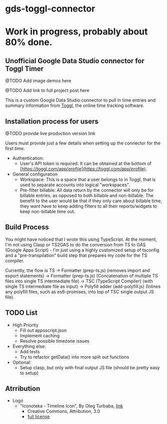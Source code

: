 # gds-toggl-connector
# Work in progress, probably about 80% done.
## Unofficial Google Data Studio connector for Toggl Timer

@TODO Add image demos here

@TODO Add link to full project post here

This is a custom Google Data Studio connector to pull in time entries and summary information from [Toggl](https://toggl.com/), the online time tracking software.

## Installation process for users
@TODO provide live production version link

Users must provide just a few details when setting up the connector for the first time:
 - Authentication:
     - User's API token is required. It can be obtained at the bottom of [https://toggl.com/app/profile](https://toggl.com/app/profile).
 - General configuration
     - Workspace: This is a space that a user belongs to in Toggl, that is used to separate accounts into logical "workspaces".
     - Pre-filter billable: All data return by the connector will only be for billable entries, as opposed to both billable and non-billable. The benefit to the user would be that if they only care about billable time, they want have to keep adding filters to all their reports/widgets to keep non-billable time out.

## Build Process
You might have noticed that I wrote this using TypeScript. At the moment, I'm not using Clasp or TS2GAS to do the conversion from TS to GAS (Google Apps Script) - I'm just using a highly customized setup of tsconfig and a "pre-transpilation" build step that prepares my code for the TS compiler.

Currently, the flow is TS -> Formatter (prep-ts.js) (removes import and export statements) -> Formatter (prep-ts.js) (Concatenation of multiple TS files into single TS intermediate file) -> TSC (TypeScript Compiler) (with single TS intermediate file as input) -> Polyfill adder (add-polyfill.js) (Inlines any polyfill files, such as es6-promises, into top of TSC single output JS file).

## TODO List
 - High Priority
     - Fill out appsscript.json
     - Implement caching
     - Resolve possible timezone issues
 - Everything else:
     - Add tests
     - Try to refactor getData() into more split out functions
 - Optional:
     - Setup clasp, but only with final output JS file (should be pretty easy to setup)

## Atrribution
 - Logo
     - "Iconoteka - Timeline Icon", By Oleg Turbaba, [link](https://www.iconfinder.com/icons/3507754/iconoteka_time_timeline_icon)
        - Creative Commons, Attribution, 3.0
        - [full license](https://creativecommons.org/licenses/by/3.0/legalcode)